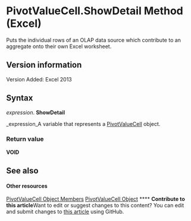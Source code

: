 
# PivotValueCell.ShowDetail Method (Excel)

Puts the individual rows of an OLAP data source which contribute to an aggregate onto their own Excel worksheet.


## Version information

Version Added: Excel 2013 


## Syntax

 _expression_. **ShowDetail**

 _expression_A variable that represents a  [PivotValueCell](1857160d-9eab-d026-ef7d-af6187c6490e.md) object.


### Return value

 **VOID**


## See also


#### Other resources


 [PivotValueCell Object Members](0b2458c3-b168-0bb1-762a-24c532f8fe7f.md)
 [PivotValueCell Object](1857160d-9eab-d026-ef7d-af6187c6490e.md)
****   **Contribute to this article**Want to edit or suggest changes to this content? You can edit and submit changes to  [this article](https://github.com/jhershey00/VBA_Excel_Test/OpenXMLCon/articles/1611f445-4808-7709-9a4e-c3148d8e9fba.md) using GitHub.

